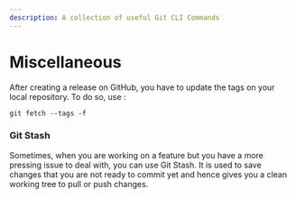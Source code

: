 ```yaml
---
description: A collection of useful Git CLI Commands
---
```


# Miscellaneous

After creating a release on GitHub, you have to update the tags on your local repository. To do so, use : 

```text
git fetch --tags -f
```

### Git Stash

Sometimes, when you are working on a feature but you have a more pressing issue to deal with, you can use Git Stash. It is used to save changes that you are not ready to commit yet and hence gives you a clean working tree to pull or push changes. 

